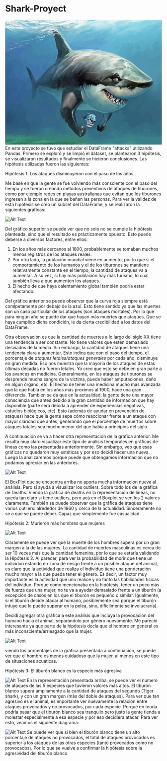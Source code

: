 # Shark-Proyect 
![Alt Text](Images/tiburon.jpg)
En este proyecto se tuvo que estudiar el DataFrame "attacks" utilizando Pandas. Primero se exploró y se limpió el dataset, se plantearon 3 hipótesis, se visualizaron resultados y finalmente se hicieron conclusiones. Las hipótesis utilizadas fueron las siguientes:

Hipótesis 1: Los ataques disminuyeron con el paso de los años

Me basé en que la gente se fue volviendo más consciente con el paso del tiempo y se fueron creando métodos preventivos de ataques de tiburones, como por ejemplo redes en playas australianas que evitan que los tiburones ingresen a la zona en la que se bañan las personas.
Para ver la validez de esta hipótesis se creó un subset del DataFrame, y se realizaron la siguientes gráficas:

![Alt Text](attacks_and_deaths.jpg)

Del gráfico superior se puede ver que no solo no se cumple la hipótesis planteada, sino que el resultado es prácticamente opuesto. Esto puede deberse a diversos factores, entre ellos: 
1) En los años más cercanos al 1800, probablemente se tomaban muchos menos registros de los ataques reales. 
2) Por otro lado, la población mundial viene en aumento, por lo que si el comportamiento de los humanos y el de los tiburones se mantiene relativamente constante en el tiempo, la cantidad de ataques va a aumentar. A su vez, si hay más población hay más turismo, lo cual también lleva a que aumenten los ataques.
3) El hecho de que haya calentamiento global también podría estar afectando.


Del gráfico anterior se puede observar que la curva roja siempre está comlpetamente por debajo de la azul. Esto tiene sentido ya que las muertes son un caso particular de los ataques (son ataques mortales). Por lo que para ningún año se puede dar que hayan más muertes que ataques. Que se haya cumplido dicha condición, le da cierta credibilidad a los datos del DataFrame. 

Otra observación es que la cantidad de muertes a lo largo del siglo XX tiene una tendencia a ser constante. No tiene valores que estén demasiado desviados de la media. Sin embargo, la cantidad de ataques tiene una tendencia clara a aumentar. Esto indica que con el paso del tiempo, el porcentaje de *ataques letales/ataques generales* por cada año, disminuye en gran medida. Eso nos muestra que la mayoría de los ataques de estas últimas décadas no fueron letales. Yo creo que esto se debe en gran parte a los avances en medicina. Generalmente, en los ataques de tiburones se desprende mucha sangre de la víctima, puede haber amputaciones, daño en algún órgano, etc. El hecho de tener una medicina mucho mas avanzada que la que había en los años más proximos al 1900, hace una gran diferencia. También se da que en la actualidad, la gente tiene una mayor consciencia que antes debido a la gran cantidad de información que hay disponible (parte será debida a aprender de experiencias negativas, estudios biológicos, etc). Esto (además de ayudar en prevención de ataques) hace que la gente sepa cómo reaccionar frente a un ataque con mayor claridad que antes, generando que el porcentaje de muertos sobre ataques totales sea mucho menor del que había a principios del siglo.

A continuación se va a hacer otra representación de la gráfica anterior. Me resulta muy claro visualizar este tipo de análisis temporales en gráficas de líneas como las presentadas anteriormente. Sin embargo, veo que esas gráficas no quedaron muy estéticas y por eso decidí hacer una nueva. Luego la analizaremos porque puede que obtengamos información que no podamos apreciar en las anteriores.  

![Alt Text](boxplot.jpg)

El BoxPlot que se encuentra arriba no aporta mucha información nueva al análisis. Pero sí ayuda a visualizar los outliers. Sobre todo los de la gráfica de Deaths. Viendo la gráfica de deaths en la representación de líneas, no queda tan claro si tiene outliers, pero acá en el Boxplot se ven los 2 valores claramente. También se puede observar que la gráfica de ataques tiene varios outliers: alrededor de 1960 y cerca de la actualidad. Sinceramente no se a que se puede deber. Capaz que simplemente fue casualidad.

Hipótesis 2: Murieron más hombres que mujeres

 ![Alt Text](fatalities_by_gender.jpg)


Claramente se puede ver que la muerte de los hombres supera por un gran margen a la de las mujeres. La cantidad de muertes masculinas es cerca de ser 10 veces más que la cantidad femenina, por lo que se estaría validando la Hipótesis 2. Al parecer, para ver la probabilidad de morir que tiene un individuo estando en zona de riesgo frente a un posible ataque del animal, es claro que la actividad que realiza el individuo tiene una ponderación mucho mayor a la que pueda tener el género. Es decir, un factor muy importante es la actividad que uno realice y no tanto las habilidades físicas del individuo. Porque como mencionaba en la hipótesis, tener un poco más de fuerza que una mujer, no te va a ayudar demasiado frente a un tiburón (a excepción de casos en los que el tiburón es pequeño o similar. Igualmente, si el tiburón decide atacar al humano, posiblemente sea porque el tiburón intuye que lo puede superar en la pelea, sino, difícilmente se involucraría). 

Decidí agregar otra gráfica a este análisis que incluya la provocación del humano hacia el animal, separándolo por género nuevamente. Me pareció interesante ya que parte de la hipótesis decía que el hombre en general es más inconsciente/arriesgado que la mujer.

 ![Alt Text](provoked_unprovoked_gender.jpg)

 viendo los porcentajes de la gráfica presentada a continuación, se puede ver que el hombre es menos cuidadoso que la mujer, al menos en este tipo de situaciones acuáticas.

 Hipótesis 3: El tiburón blanco es la especie más agresiva

 ![Alt Text](attacks_per_species.jpg)
 En la representación presentada arriba, se puede ver el número de ataques de las 5 especies que tuvieron valores más altos. El tiburón blanco supera ampliamente a la cantidad de ataques del segundo (Tiger shark), y con un gran margen (más del doble de ataques). Para ver que tan agresivo es el animal, es importante ver nuevamente la relación entre ataques provocados y no provocados, por cada especie. Porque en teoría podría pasar que el tiburón blanco sea tranquilo pero justo la gente tienda a molestar especialmente a esa especie y por eso decidiera atacar. Para ver esto, veamos el siguiente diagrama:

 ![Alt Text](provoked_unprovoked_species.jpg)
 Se puede ver que si bien el tiburón blanco tiene un alto porcentaje de ataques no provocados, el total de ataques provocados es superior a los ataques de las otras especies (tanto provocados como no provocados). Por lo que se vuelve a confirmar la hipótesis sobre la agresividad del tiburón blanco.


 
 




 